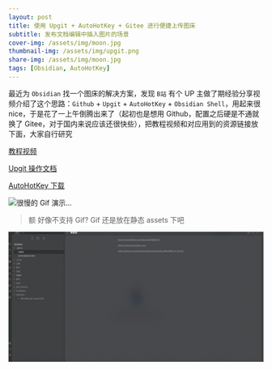 ```yaml
---
layout: post  
title: 使用 Upgit + AutoHotKey + Gitee 进行便捷上传图床
subtitle: 发布文档编辑中插入图片的场景
cover-img: /assets/img/moon.jpg  
thumbnail-img: /assets/img/upgit.png  
share-img: /assets/img/moon.jpg  
tags: [Obsidian, AutoHotKey] 
---  
```



最近为 `Obsidian` 找一个图床的解决方案，发现 `B站` 有个 UP 主做了期经验分享视频介绍了这个思路：`Github` + `Upgit` + `AutoHotKey` + `Obsidian Shell`，用起来很 nice，于是花了一上午倒腾出来了（起初也是想用 Github，配置之后硬是不通就换了 Gitee，对于国内来说应该还很快些），把教程视频和对应用到的资源链接放下面，大家自行研究


[教程视频](https://www.bilibili.com/video/av978884072)

[Upgit 操作文档](https://github.com/pluveto/upgit/blob/main/docs/README.zh-CN.md)

[AutoHotKey 下载]([https://www.autohotkey.com/](https://www.autohotkey.com/))



![很慢的 Gif 演示...](https://gitee.com/jiyangggg/upgit-assets/raw/master/2022/05/upgit-demo.png)

> 额 好像不支持 Gif? Gif 还是放在静态 assets 下吧

![git](/assets/img/upgit-demo.gif)
